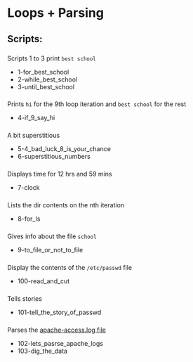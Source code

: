 # Loops + Parsing

## Scripts:
###
Scripts 1 to 3 print `best school`
* 1-for_best_school
* 2-while_best_school
* 3-until_best_school
###
Prints `hi` for the 9th loop iteration
and `best school` for the rest
* 4-if_9_say_hi
###
A bit superstitious
* 5-4_bad_luck_8_is_your_chance
* 6-superstitious_numbers
###
Displays time for 12 hrs and 59 mins
* 7-clock
###
Lists the dir contents on the nth iteration
* 8-for_ls
###
Gives info about the file `school`
* 9-to_file_or_not_to_file
###
Display the contents of the `/etc/passwd` file
* 100-read_and_cut
###
Tells stories
* 101-tell_the_story_of_passwd
###
Parses the [apache-access.log file](./apache-access.log)
* 102-lets_pasrse_apache_logs
* 103-dig_the_data
